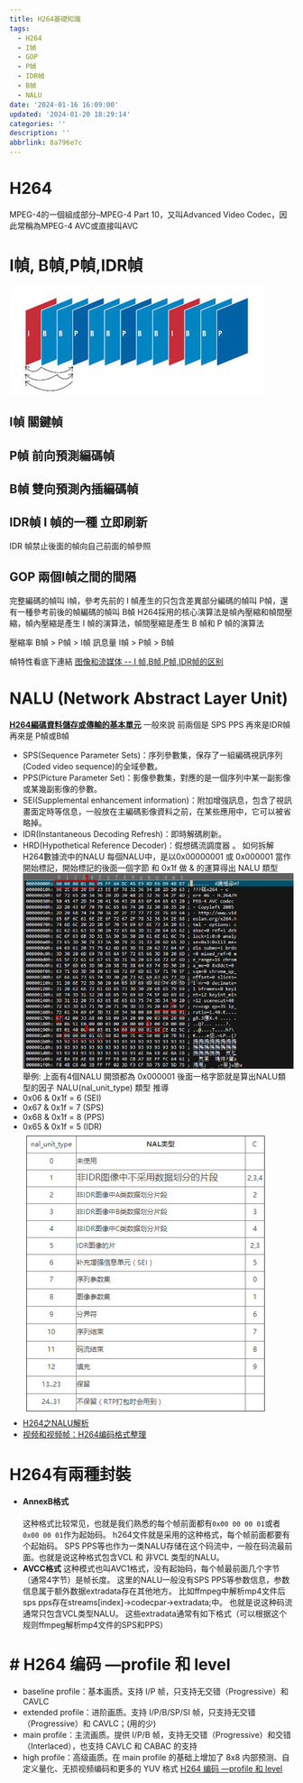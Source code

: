 ```yaml
---
title: H264基礎知識
tags:
  - H264
  - I幀
  - GOP
  - P幀
  - IDR幀
  - B幀
  - NALU
date: '2024-01-16 16:09:00'
updated: '2024-01-20 18:29:14'
categories: ''
description: ''
abbrlink: 8a796e7c
---
```

# H264
MPEG-4的⼀個組成部分–MPEG-4 Part 10，⼜叫Advanced Video Codec，因此常稱為MPEG-4 AVC或直接叫AVC

# I幀, B幀,P幀,IDR幀
![](/images/20240116150548.png)

## I幀 關鍵幀 
## P幀 前向預測編碼幀
## B幀 雙向預測內插編碼幀
## IDR幀  I 幀的一種 立即刷新
IDR 幀禁止後面的幀向自己前面的幀參照
## GOP 兩個I幀之間的間隔

完整編碼的幀叫 I幀，參考先前的 I 幀產生的只包含差異部分編碼的幀叫 P幀，還有一種參考前後的幀編碼的幀叫 B幀
H264採用的核心演算法是幀內壓縮和幀間壓縮，幀內壓縮是產生 I 幀的演算法，幀間壓縮是產生 B 幀和 P 幀的演算法

壓縮率 B幀 > P幀 > I幀
訊息量 I幀 > P幀 > B幀

幀特性看底下連結
[图像和流媒体 -- I 帧,B帧,P帧,IDR帧的区别](https://blog.csdn.net/qq_29350001/article/details/73770702)

# NALU (Network Abstract Layer Unit)
<u>**H264編碼資料儲存或傳輸的基本單元**</u>
 一般來說 前兩個是 SPS PPS 再來是IDR幀 再來是 P幀或B幀
 - SPS(Sequence Parameter Sets)：序列參數集，保存了一組編碼視訊序列(Coded video sequence)的全域參數。 
 - PPS(Picture Parameter Set)：影像參數集，對應的是一個序列中某一副影像或某幾副影像的參數。 
 - SEI(Supplemental enhancement information)：附加增強訊息，包含了視訊畫面定時等信息，一般放在主編碼影像資料之前，在某些應用中，它可以被省略掉。
 - IDR(Instantaneous Decoding Refresh)：即時解碼刷新。
 - HRD(Hypothetical Reference Decoder)：假想碼流調度器
 。
如何拆解H264數據流中的NALU
每個NALU中，是以0x00000001 或 0x000001 當作開始標記，開始標記的後面一個字節 和 0x1f 做 & 的運算得出 NALU 類型
![](/images/20240116154054.png)
舉例: 上面有4個NALU 開頭都為 0x000001 後面一格字節就是算出NALU類型的因子
NALU(nal_unit_type) 類型 推導
- 0x06 & 0x1f = 6 (SEI)
- 0x67 & 0x1f = 7 (SPS)
- 0x68 & 0x1f = 8 (PPS)
- 0x65 & 0x1f = 5 (IDR)
![](/images/20240116154827.png)
- [H264之NALU解析](https://zhuanlan.zhihu.com/p/409527359)
- [视频和视频帧：H264编码格式整理](https://zhuanlan.zhihu.com/p/71928833)


# H264有兩種封裝
- #### AnnexB格式
	这种格式比较常见，也就是我们熟悉的每个帧前面都有`0x00 00 00 01`或者`0x00 00 01`作为起始码。
	h264文件就是采用的这种格式，每个帧前面都要有个起始码。
	SPS PPS等也作为一类NALU存储在这个码流中，一般在码流最前面。也就是说这种格式包含VCL 和 非VCL 类型的NALU。 
- **AVCC格式**
	这种模式也叫AVC1格式，没有起始码，每个帧最前面几个字节（通常4字节）是帧长度。
	这里的NALU一般没有SPS PPS等参数信息，参数信息属于额外数据extradata存在其他地方。
	比如ffmpeg中解析mp4文件后sps pps存在streams[index]->codecpar->extradata;中。
	也就是说这种码流通常只包含VCL类型NALU。
	这些extradata通常有如下格式（可以根据这个规则ffmpeg解析mp4文件的SPS和PPS）

# # H264 编码 —profile 和 level
- baseline profile：基本画质。支持 I/P 帧，只支持无交错（Progressive）和 CAVLC
- extended profile：进阶画质。支持 I/P/B/SP/SI 帧，只支持无交错（Progressive）和 CAVLC；(用的少)
- main profile：主流画质。提供 I/P/B 帧，支持无交错（Progressive）和交错（Interlaced），也支持 CAVLC 和 CABAC 的支持
- high profile：高级画质。在 main profile 的基础上增加了 8x8 内部预测、自定义量化、无损视频编码和更多的 YUV 格式
[H264 编码 —profile 和 level](https://winddoing.github.io/post/e114a1a8.html)
